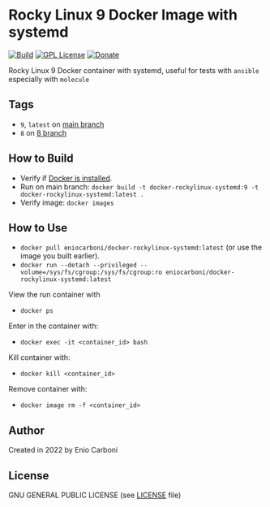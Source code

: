 # Rocky Linux 9 Docker Image with systemd

[![Build](https://github.com/eniocarboni/docker-rockylinux-systemd/actions/workflows/build.yml/badge.svg?branch=main)](https://github.com/eniocarboni/docker-rockylinux-systemd/actions/workflows/build.yml) [![GPL License](https://img.shields.io/badge/license-GPL-blue.svg)](https://www.gnu.org/licenses/) [![Donate](https://img.shields.io/badge/Donate-PayPal-green.svg)](https://www.paypal.me/EnioCarboni)

Rocky Linux 9 Docker container with systemd, useful for tests with `ansible` especially with `molecule`

## Tags

  - `9`, `latest` on [main branch](https://github.com/eniocarboni/docker-rockylinux-systemd)
  - `8` on [8 branch](https://github.com/eniocarboni/docker-rockylinux-systemdi/tree/8)


## How to Build

  * Verify if [Docker is installed](https://docs.docker.com/install/).
  * Run on main branch: `docker build -t docker-rockylinux-systemd:9 -t docker-rockylinux-systemd:latest .`
  * Verify image: `docker images`

## How to Use

  * `docker pull eniocarboni/docker-rockylinux-systemd:latest` (or use the image you built earlier).
  * `docker run --detach --privileged --volume=/sys/fs/cgroup:/sys/fs/cgroup:ro eniocarboni/docker-rockylinux-systemd:latest`

View the run container with

  * `docker ps`

Enter in the container with:

  * `docker exec -it <container_id> bash`

Kill container with:

  * `docker kill <container_id>`

Remove container with:

  * `docker image rm -f <container_id>` 

## Author

Created in 2022 by Enio Carboni

## License

GNU GENERAL PUBLIC LICENSE (see [LICENSE](LICENSE) file)
